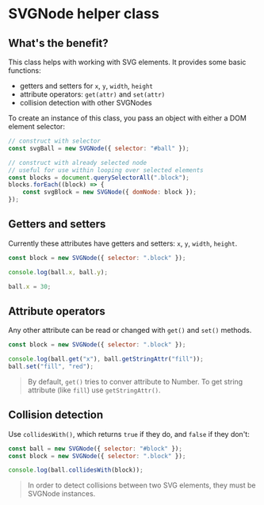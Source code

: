 # SVGNode helper class
## What's the benefit?
This class helps with working with SVG elements. It provides some basic functions:
- getters and setters for `x`, `y`, `width`, `height`
- attribute operators: `get(attr)` and `set(attr)`
- collision detection with other SVGNodes

To create an instance of this class, you pass an object with either a DOM element selector:
```js
// construct with selector
const svgBall = new SVGNode({ selector: "#ball" });

// construct with already selected node
// useful for use within looping over selected elements
const blocks = document.querySelectorAll(".block");
blocks.forEach((block) => {
    const svgBlock = new SVGNode({ domNode: block });
});
```

## Getters and setters
Currently these attributes have getters and setters: `x`, `y`, `width`, `height`.
```js
const block = new SVGNode({ selector: ".block" });

console.log(ball.x, ball.y);

ball.x = 30;
```

## Attribute operators
Any other attribute can be read or changed with `get()` and `set()` methods.
```js
const block = new SVGNode({ selector: ".block" });

console.log(ball.get("x"), ball.getStringAttr("fill"));
ball.set("fill", "red");
```

> By default, `get()` tries to conver attribute to Number. To get string attribute (like `fill`) use `getStringAttr()`.






## Collision detection
Use `collidesWith()`, which returns `true` if they do, and `false` if they don't:
```js
const ball = new SVGNode({ selector: "#block" });
const block = new SVGNode({ selector: ".block" });

console.log(ball.collidesWith(block));
```
> In order to detect collisions between two SVG elements, they must be SVGNode instances.
